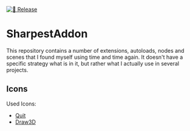 [![🤖 Release](https://github.com/Rosthouse-Game-Studios/SharpestAddon/actions/workflows/main.yml/badge.svg)](https://github.com/Rosthouse-Game-Studios/SharpestAddon/actions/workflows/main.yml)

# SharpestAddon

This repository contains a number of extensions, autoloads, nodes and scenes that I found myself using time and time again. It doesn't have a specific strategy what is in it, but rather what I actually use in several projects.

## Icons

Used Icons:

- [Quit](https://fonts.google.com/icons?selected=Material%20Icons%20Outlined%3Ahighlight_off%3A)
- [Draw3D](https://fonts.google.com/icons?selected=Material%20Symbols%20Outlined%3Ashape_line%3AFILL%400%3Bwght%40400%3BGRAD%400%3Bopsz%4048)
